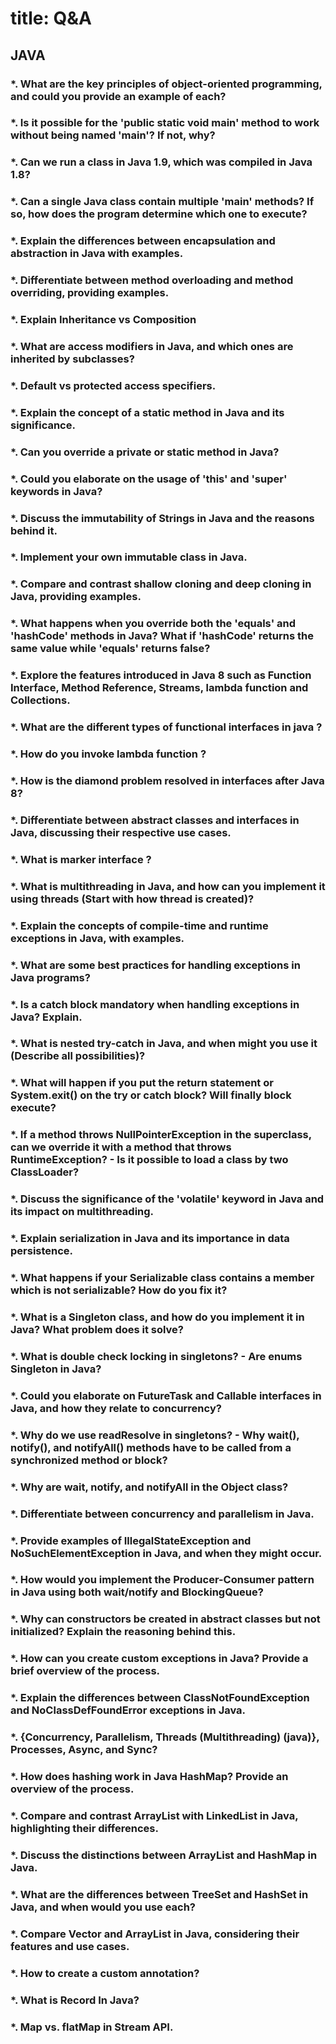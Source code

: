 # title: Q&A

## JAVA

### \*. What are the key principles of object-oriented programming, and could you provide an example of each?

### \*. Is it possible for the 'public static void main' method to work without being named 'main'? If not, why?

### \*. Can we run a class in Java 1.9, which was compiled in Java 1.8?

### \*. Can a single Java class contain multiple 'main' methods? If so, how does the program determine which one to execute?

### \*. Explain the differences between encapsulation and abstraction in Java with examples.

### \*. Differentiate between method overloading and method overriding, providing examples.

### \*. Explain Inheritance vs Composition

### \*. What are access modifiers in Java, and which ones are inherited by subclasses?

### \*. Default vs protected access specifiers.

### \*. Explain the concept of a static method in Java and its significance.

### \*. Can you override a private or static method in Java?

### \*. Could you elaborate on the usage of 'this' and 'super' keywords in Java?

### \*. Discuss the immutability of Strings in Java and the reasons behind it.

### \*. Implement your own immutable class in Java.

### \*. Compare and contrast shallow cloning and deep cloning in Java, providing examples.

### \*. What happens when you override both the 'equals' and 'hashCode' methods in Java? What if 'hashCode' returns the same value while 'equals' returns false?

### \*. Explore the features introduced in Java 8 such as Function Interface, Method Reference, Streams, lambda function and Collections.

### \*. What are the different types of functional interfaces in java ?

### \*. How do you invoke lambda function ?

### \*. How is the diamond problem resolved in interfaces after Java 8?

### \*. Differentiate between abstract classes and interfaces in Java, discussing their respective use cases.

### \*. What is marker interface ?

### \*. What is multithreading in Java, and how can you implement it using threads (Start with how thread is created)?

### \*. Explain the concepts of compile-time and runtime exceptions in Java, with examples.

### \*. What are some best practices for handling exceptions in Java programs?

### \*. Is a catch block mandatory when handling exceptions in Java? Explain.

### \*. What is nested try-catch in Java, and when might you use it (Describe all possibilities)?

### \*. What will happen if you put the return statement or System.exit() on the try or catch block? Will finally block execute?

### \*. If a method throws NullPointerException in the superclass, can we override it with a method that throws RuntimeException? - Is it possible to load a class by two ClassLoader?

### \*. Discuss the significance of the 'volatile' keyword in Java and its impact on multithreading.

### \*. Explain serialization in Java and its importance in data persistence.

### \*. What happens if your Serializable class contains a member which is not serializable? How do you fix it?

### \*. What is a Singleton class, and how do you implement it in Java? What problem does it solve?

### \*. What is double check locking in singletons? - Are enums Singleton in Java?

### \*. Could you elaborate on FutureTask and Callable interfaces in Java, and how they relate to concurrency?

### \*. Why do we use readResolve in singletons? - Why wait(), notify(), and notifyAll() methods have to be called from a synchronized method or block?

### \*. Why are wait, notify, and notifyAll in the Object class?

### \*. Differentiate between concurrency and parallelism in Java.

### \*. Provide examples of IllegalStateException and NoSuchElementException in Java, and when they might occur.

### \*. How would you implement the Producer-Consumer pattern in Java using both wait/notify and BlockingQueue?

### \*. Why can constructors be created in abstract classes but not initialized? Explain the reasoning behind this.

### \*. How can you create custom exceptions in Java? Provide a brief overview of the process.

### \*. Explain the differences between ClassNotFoundException and NoClassDefFoundError exceptions in Java.

### \*. {Concurrency, Parallelism, Threads (Multithreading) (java)}, Processes, Async, and Sync?

### \*. How does hashing work in Java HashMap? Provide an overview of the process.

### \*. Compare and contrast ArrayList with LinkedList in Java, highlighting their differences.

### \*. Discuss the distinctions between ArrayList and HashMap in Java.

### \*. What are the differences between TreeSet and HashSet in Java, and when would you use each?

### \*. Compare Vector and ArrayList in Java, considering their features and use cases.

### \*. How to create a custom annotation?

### \*. What is Record In Java?

### \*. Map vs. flatMap in Stream API.
